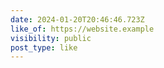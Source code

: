 ```yaml
---
date: 2024-01-20T20:46:46.723Z
like_of: https://website.example
visibility: public
post_type: like
---
```

